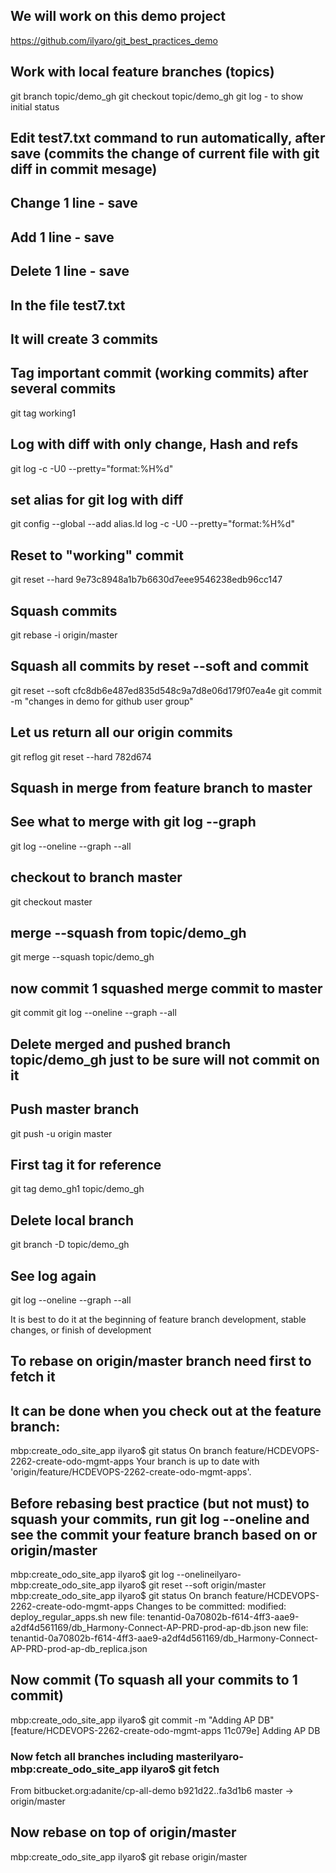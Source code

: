 ## We will work on this demo project
 
https://github.com/ilyaro/git_best_practices_demo

## Work with local feature branches (topics)
git branch topic/demo_gh
git checkout topic/demo_gh 
git log  - to show initial status

## Edit test7.txt command to run automatically, after save (commits the change of current file with git diff in commit mesage)
## Change 1 line - save
## Add 1 line - save
## Delete 1 line - save
## In the file test7.txt
## It will create 3 commits

## Tag important commit (working commits) after several commits
git tag working1 

## Log with diff with only change, Hash and refs 
git log -c -U0 --pretty="format:%H%d"

## set alias for git log with diff
git config --global --add alias.ld log -c -U0 --pretty="format:%H%d"

## Reset to "working" commit
git reset --hard 9e73c8948a1b7b6630d7eee9546238edb96cc147

## Squash commits
git rebase -i origin/master

## Squash all commits by reset --soft and commit
git reset --soft cfc8db6e487ed835d548c9a7d8e06d179f07ea4e
git commit -m "changes in demo for github user group"

## Let us return all our origin commits 
git reflog
git reset --hard 782d674

## Squash in merge from feature branch to master
## See what to merge with git log --graph
git log --oneline --graph --all
## checkout to branch master
git checkout master
## merge --squash from topic/demo_gh
git merge --squash topic/demo_gh
## now commit 1 squashed merge commit to master
git commit 
git log --oneline --graph --all

## Delete merged and pushed branch topic/demo_gh just to be sure will not commit on it
## Push master branch
git push -u origin master
## First tag it for reference
git tag demo_gh1 topic/demo_gh
## Delete local branch 
git branch -D topic/demo_gh
## See log again
git log --oneline --graph --all




It is best to do it at the beginning of feature branch development, stable changes, or finish of development  

## To rebase on origin/master branch need first to fetch it
## It can be done when you check out at the feature branch:

mbp:create_odo_site_app ilyaro$ git status
On branch feature/HCDEVOPS-2262-create-odo-mgmt-apps
Your branch is up to date with 'origin/feature/HCDEVOPS-2262-create-odo-mgmt-apps'.
 
## Before rebasing best practice (but not must) to squash your commits, run git log --oneline and see the commit your feature branch based on or origin/master 
mbp:create_odo_site_app ilyaro$ git log --onelineilyaro-mbp:create_odo_site_app ilyaro$ git reset --soft origin/master
mbp:create_odo_site_app ilyaro$ git status
On branch feature/HCDEVOPS-2262-create-odo-mgmt-apps
Changes to be committed:
modified: deploy_regular_apps.sh
new file: tenantid-0a70802b-f614-4ff3-aae9-a2df4d561169/db_Harmony-Connect-AP-PRD-prod-ap-db.json
new file: tenantid-0a70802b-f614-4ff3-aae9-a2df4d561169/db_Harmony-Connect-AP-PRD-prod-ap-db_replica.json
 
## Now commit (To squash all your commits to 1 commit)
mbp:create_odo_site_app ilyaro$ git commit -m "Adding AP DB"
[feature/HCDEVOPS-2262-create-odo-mgmt-apps 11c079e] Adding AP DB
 
### Now fetch all branches including masterilyaro-mbp:create_odo_site_app ilyaro$ git fetch
From bitbucket.org:adanite/cp-all-demo
   b921d22..fa3d1b6  master     -> origin/master
 
## Now rebase on top of origin/master
mbp:create_odo_site_app ilyaro$ git rebase origin/master
